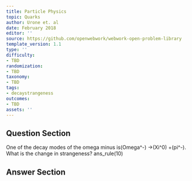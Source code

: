 ```yaml
---
title: Particle Physics
topic: Quarks
author: Urone et. al
date: February 2018
editor: ''
source: https://github.com/openwebwork/webwork-open-problem-library
template_version: 1.1
type: ''
difficulty:
- TBD
randomization:
- TBD
taxonomy:
- TBD
tags:
- decaystrangeness
outcomes:
- TBD
assets: ''
---
```


## Question Section 

One of the decay modes of the omega minus is(Omega^-) &#8594;(Xi^0) +(pi^-). 
What is the change in strangeness?
ans_rule(10)



## Answer Section

